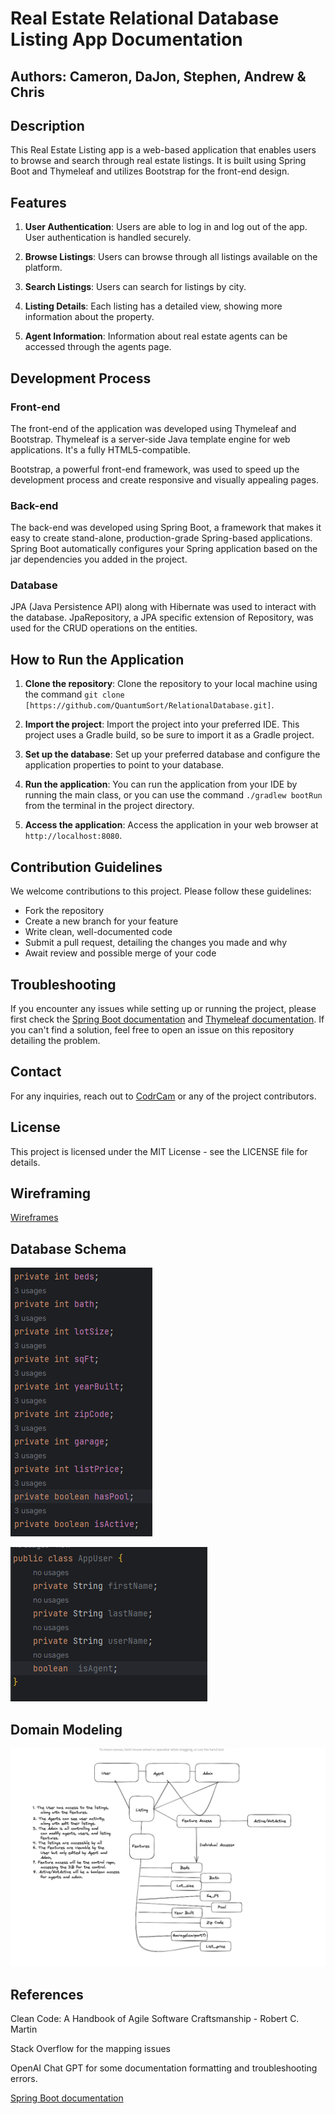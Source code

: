 # Real Estate Relational Database Listing App Documentation

## Authors: Cameron, DaJon, Stephen, Andrew & Chris

## Description
This Real Estate Listing app is a web-based application that enables users to browse and search through real estate listings. It is built using Spring Boot and Thymeleaf and utilizes Bootstrap for the front-end design.

## Features
1. **User Authentication**: Users are able to log in and log out of the app. User authentication is handled securely.

2. **Browse Listings**: Users can browse through all listings available on the platform.

3. **Search Listings**: Users can search for listings by city.

4. **Listing Details**: Each listing has a detailed view, showing more information about the property.

5. **Agent Information**: Information about real estate agents can be accessed through the agents page.

## Development Process

### Front-end
The front-end of the application was developed using Thymeleaf and Bootstrap. Thymeleaf is a server-side Java template engine for web applications. It's a fully HTML5-compatible.

Bootstrap, a powerful front-end framework, was used to speed up the development process and create responsive and visually appealing pages.

### Back-end
The back-end was developed using Spring Boot, a framework that makes it easy to create stand-alone, production-grade Spring-based applications. Spring Boot automatically configures your Spring application based on the jar dependencies you added in the project.

### Database
JPA (Java Persistence API) along with Hibernate was used to interact with the database. JpaRepository, a JPA specific extension of Repository, was used for the CRUD operations on the entities.

## How to Run the Application

1. **Clone the repository**: Clone the repository to your local machine using the command `git clone [https://github.com/QuantumSort/RelationalDatabase.git]`.

2. **Import the project**: Import the project into your preferred IDE. This project uses a Gradle build, so be sure to import it as a Gradle project.

3. **Set up the database**: Set up your preferred database and configure the application properties to point to your database.

4. **Run the application**: You can run the application from your IDE by running the main class, or you can use the command `./gradlew bootRun` from the terminal in the project directory.

5. **Access the application**: Access the application in your web browser at `http://localhost:8080`.

## Contribution Guidelines
We welcome contributions to this project. Please follow these guidelines:
- Fork the repository
- Create a new branch for your feature
- Write clean, well-documented code
- Submit a pull request, detailing the changes you made and why
- Await review and possible merge of your code

## Troubleshooting
If you encounter any issues while setting up or running the project, please first check the [Spring Boot documentation](https://spring.io/projects/spring-boot) and [Thymeleaf documentation](https://www.thymeleaf.org/doc/tutorials/3.0/usingthymeleaf.html). If you can't find a solution, feel free to open an issue on this repository detailing the problem.

## Contact
For any inquiries, reach out to [CodrCam](https://github.com/CodrCam) or any of the project contributors.

## License
This project is licensed under the MIT License - see the LICENSE file for details.

## Wireframing

[Wireframes](./wireframes)

## Database Schema

![schema](./images/schema.png)

![schema1](./images/image.png)


## Domain Modeling

![schema2](./images/Domain_Framework.png)


## References

Clean Code: A Handbook of Agile Software Craftsmanship - Robert C. Martin

Stack Overflow for the mapping issues

OpenAI Chat GPT for some documentation formatting and troubleshooting errors.

[Spring Boot documentation](https://spring.io/projects/spring-boot)

